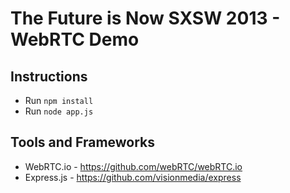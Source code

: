The Future is Now SXSW 2013 - WebRTC Demo
==========================
## Instructions
* Run `npm install`
* Run `node app.js`

## Tools and Frameworks
* WebRTC.io - https://github.com/webRTC/webRTC.io
* Express.js - https://github.com/visionmedia/express
